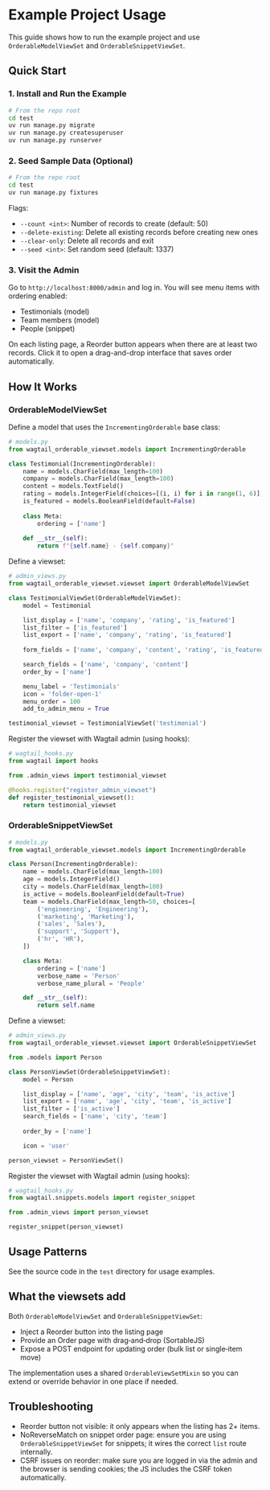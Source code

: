 # Example Project Usage

This guide shows how to run the example project and use `OrderableModelViewSet` and `OrderableSnippetViewSet`.

## Quick Start

### 1. Install and Run the Example

```bash
# From the repo root
cd test
uv run manage.py migrate
uv run manage.py createsuperuser
uv run manage.py runserver
```

### 2. Seed Sample Data (Optional)

```bash
# From the repo root
cd test
uv run manage.py fixtures
```

Flags:

- `--count <int>`: Number of records to create (default: 50)
- `--delete-existing`: Delete all existing records before creating new ones
- `--clear-only`: Delete all records and exit
- `--seed <int>`: Set random seed (default: 1337)

### 3. Visit the Admin

Go to `http://localhost:8000/admin` and log in. You will see menu items with ordering enabled:

- Testimonials (model)
- Team members (model)
- People (snippet)

On each listing page, a Reorder button appears when there are at least two records. Click it to open a drag-and-drop interface that saves order automatically.

## How It Works

### OrderableModelViewSet

Define a model that uses the `IncrementingOrderable` base class:

```python
# models.py
from wagtail_orderable_viewset.models import IncrementingOrderable

class Testimonial(IncrementingOrderable):
    name = models.CharField(max_length=100)
    company = models.CharField(max_length=100)
    content = models.TextField()
    rating = models.IntegerField(choices=[(i, i) for i in range(1, 6)], default=5)
    is_featured = models.BooleanField(default=False)
    
    class Meta:
        ordering = ['name']
    
    def __str__(self):
        return f"{self.name} - {self.company}"
```

Define a viewset:

```python
# admin_views.py
from wagtail_orderable_viewset.viewset import OrderableModelViewSet

class TestimonialViewSet(OrderableModelViewSet):
    model = Testimonial

    list_display = ['name', 'company', 'rating', 'is_featured']
    list_filter = ['is_featured']
    list_export = ['name', 'company', 'rating', 'is_featured']
    
    form_fields = ['name', 'company', 'content', 'rating', 'is_featured']

    search_fields = ['name', 'company', 'content']
    order_by = ['name']

    menu_label = 'Testimonials'
    icon = 'folder-open-1'
    menu_order = 100
    add_to_admin_menu = True

testimonial_viewset = TestimonialViewSet('testimonial')
```

Register the viewset with Wagtail admin (using hooks):

```python
# wagtail_hooks.py
from wagtail import hooks

from .admin_views import testimonial_viewset

@hooks.register("register_admin_viewset")
def register_testimonial_viewset():
    return testimonial_viewset
```

### OrderableSnippetViewSet

```python
# models.py
from wagtail_orderable_viewset.models import IncrementingOrderable

class Person(IncrementingOrderable):
    name = models.CharField(max_length=100)
    age = models.IntegerField()
    city = models.CharField(max_length=100)
    is_active = models.BooleanField(default=True)
    team = models.CharField(max_length=50, choices=[
        ('engineering', 'Engineering'),
        ('marketing', 'Marketing'),
        ('sales', 'Sales'),
        ('support', 'Support'),
        ('hr', 'HR'),
    ])

    class Meta:
        ordering = ['name']
        verbose_name = 'Person'
        verbose_name_plural = 'People'

    def __str__(self):
        return self.name
```

Define a viewset:

```python
# admin_views.py
from wagtail_orderable_viewset.viewset import OrderableSnippetViewSet

from .models import Person

class PersonViewSet(OrderableSnippetViewSet):
    model = Person

    list_display = ['name', 'age', 'city', 'team', 'is_active']
    list_export = ['name', 'age', 'city', 'team', 'is_active']
    list_filter = ['is_active']
    search_fields = ['name', 'city', 'team']
    
    order_by = ['name']

    icon = 'user'

person_viewset = PersonViewSet()
```

Register the viewset with Wagtail admin (using hooks):

```python
# wagtail_hooks.py
from wagtail.snippets.models import register_snippet

from .admin_views import person_viewset

register_snippet(person_viewset)
```

## Usage Patterns

See the source code in the `test` directory for usage examples.

## What the viewsets add

Both `OrderableModelViewSet` and `OrderableSnippetViewSet`:

- Inject a Reorder button into the listing page
- Provide an Order page with drag‑and‑drop (SortableJS)
- Expose a POST endpoint for updating order (bulk list or single‑item move)

The implementation uses a shared `OrderableViewSetMixin` so you can extend or override behavior in one place if needed.

## Troubleshooting

- Reorder button not visible: it only appears when the listing has 2+ items.
- NoReverseMatch on snippet order page: ensure you are using `OrderableSnippetViewSet` for snippets; it wires the correct `list` route internally.
- CSRF issues on reorder: make sure you are logged in via the admin and the browser is sending cookies; the JS includes the CSRF token automatically.
